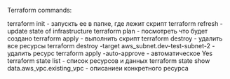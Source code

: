 Terraform commands:

terraform init - запускть ее в папке, где лежит скрипт
terraform refresh - update state of infrastructure
terraform plan - посмотреть что будет создано
terraform apply - выполнить скрипт
terraform destroy - удалить все ресурсы
terraform destroy -target aws_subnet.dev-test-subnet-2 - удалить ресурс
terraform apply -auto-approve - автоматическое Yes
terraform state list - список ресурсов и данных
terraform state show data.aws_vpc.existing_vpc - описаниеи конкретного ресурса
